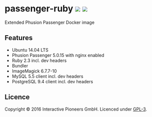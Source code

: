 # passenger-ruby [![](https://img.shields.io/badge/licence-GPL-bd0000.svg)](https://github.com/interactive-pioneers/passenger-ruby/blob/master/LICENSE) [![](https://imagelayers.io/badge/ipioneers/passenger-ruby:latest.svg)](https://imagelayers.io/?images=ipioneers/passenger-ruby:latest 'Get your own badge on imagelayers.io')

Extended Phusion Passenger Docker image

## Features

- Ubuntu 14.04 LTS
- Phusion Passenger 5.0.15 with nginx enabled
- Ruby 2.3 incl. dev headers
- Bundler
- ImageMagick 6.7.7-10
- MySQL 5.5 client incl. dev headers
- PostgreSQL 9.4 client incl. dev headers

## Licence

Copyright © 2016 Interactive Pioneers GmbH. Licenced under [GPL-3](https://github.com/interactive-pioneers/passenger-ruby/blob/master/LICENSE).
